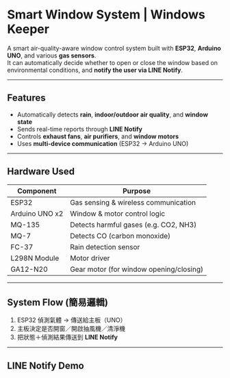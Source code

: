 #  Smart Window System | Windows Keeper

A smart air-quality-aware window control system built with **ESP32**, **Arduino UNO**, and various **gas sensors**.  
It can automatically decide whether to open or close the window based on environmental conditions, and **notify the user via LINE Notify**.

---

##  Features
- Automatically detects **rain**, **indoor/outdoor air quality**, and **window state**
- Sends real-time reports through **LINE Notify**
- Controls **exhaust fans**, **air purifiers**, and **window motors**
- Uses **multi-device communication** (ESP32 → Arduino UNO)

---

##  Hardware Used

| Component      | Purpose |
|----------------|---------|
| ESP32          | Gas sensing & wireless communication    |
| Arduino UNO x2 | Window & motor control logic            |
| MQ-135         | Detects harmful gases (e.g. CO2, NH3)   |
| MQ-7           | Detects CO (carbon monoxide)            |
| FC-37          | Rain detection sensor                   |
| L298N Module   | Motor driver                            |
| GA12-N20       | Gear motor (for window opening/closing) |

---

##  System Flow (簡易邏輯)
1. ESP32 偵測氣體 → 傳送給主板（UNO）
2. 主板決定是否開窗／開啟抽風機／清淨機
3. 把狀態＋偵測結果傳送到 **LINE Notify**

---

##  LINE Notify Demo
